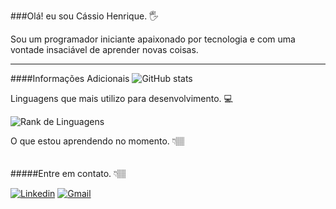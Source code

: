 ###Olá! eu sou Cássio Henrique. 🖐️

Sou um programador iniciante apaixonado por tecnologia e com uma vontade insaciável de aprender novas coisas.
___
####Informações Adicionais
![GitHub stats](https://github-readme-stats.vercel.app/api?username=cassiohp&theme=onedark)

Linguagens  que mais utilizo para desenvolvimento. 💻

![Rank de Linguagens](https://github-readme-stats.vercel.app/api/top-langs/?username=cassiohp&layout=compact&theme=onedark)


<div style="display: inline_block">
O que estou aprendendo no momento. 👇🏽<br>
<img align="center" alt=""html5 src="https://img.shields.io/badge/Python-3776AB?style=for-the-badge&logo=python&logoColor=white">
<img align="center" alt=""html5 src="https://img.shields.io/badge/Java-ED8B00?style=for-the-badge&logo=java&logoColor=white">
<img align="center" alt=""html5 src="https://img.shields.io/badge/Spring-6DB33F?style=for-the-badge&logo=spring&logoColor=white">
<img align="center" alt=""html5 src="https://img.shields.io/badge/MySQL-00000F?style=for-the-badge&logo=mysql&logoColor=white">


<div>
<br>
#####Entre em contato. 👇🏽

[![Linkedin](https://img.shields.io/badge/LinkedIn-0077B5?style=for-the-badge&logo=linkedin&logoColor=white)](https://www.linkedin.com/in/cassiohp/) [![Gmail](https://img.shields.io/badge/Gmail-D14836?style=for-the-badge&logo=gmail&logoColor=white)](mailto:cassio375@gmail.com)
